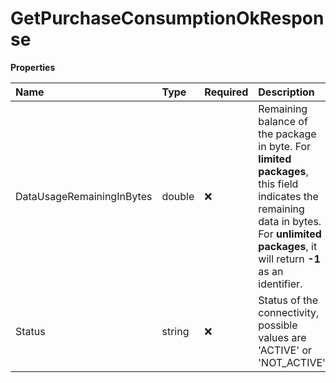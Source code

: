 # GetPurchaseConsumptionOkResponse

**Properties**

| Name                      | Type   | Required | Description                                                                                                                                                                               |
| :------------------------ | :----- | :------- | :---------------------------------------------------------------------------------------------------------------------------------------------------------------------------------------- |
| DataUsageRemainingInBytes | double | ❌       | Remaining balance of the package in byte. For **limited packages**, this field indicates the remaining data in bytes. For **unlimited packages**, it will return **-1** as an identifier. |
| Status                    | string | ❌       | Status of the connectivity, possible values are 'ACTIVE' or 'NOT_ACTIVE'                                                                                                                  |
